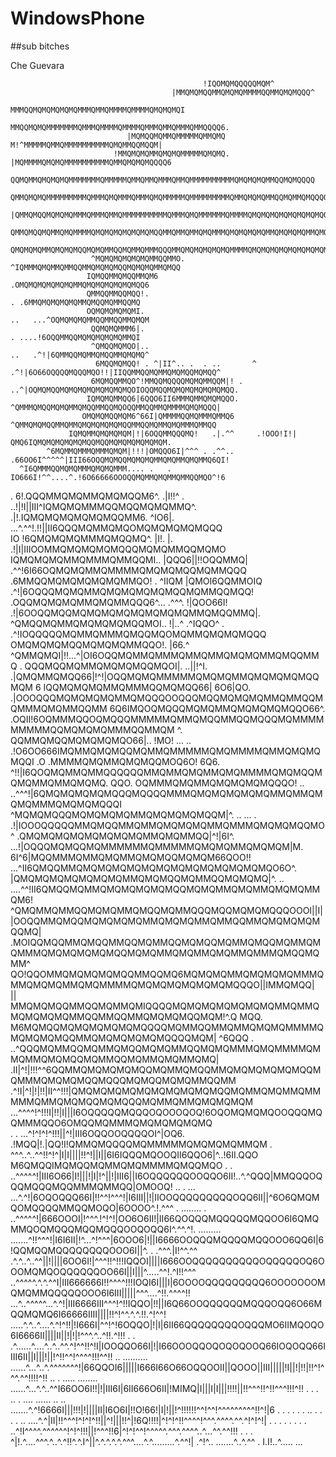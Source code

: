 # WindowsPhone
##sub bitches 

Che Guevara

                                               !IQOMQMQQQQQMQM^                                               
                                        |MMQMQMQQMMQMQMQMMMMQQMMQMQMQQQ^                                      
                                    MMMQQMQMQMQMQMQMMMQMMQMMMMQMMMMQMQMQMQI                                   
                                 MMQQMQMQMMMMMMMQMMMQMMMMQMMMMQMMMQMMQMMMQMMQQQQ6.                            
                              |MQMQQMQMMQMMMMMQMMQMQ  M!^MMMMMQMMQMMMMMMMMMMQMQMMQQMQQM|                      
                           !MMQMQMQMMQMQMQMMMMMQMQMQ.  |MQMMMMQMQMQMMMMMMMMMMQMMQMQMQMQQQQ6                   
                          QQMQMMQMQMQMQMMMMMMMQMMMMMQMMQMMQMMMQMMQMMMMMMMMMMQMQMQMQMMQQMQMQQQQ                
                         QMMQMQMQMMMMMMMMMQMMMQMQMMMQMMMQMQMMMMMQMMMMMMMMMQMMQMQMQMMQQMQMMQMQQQQQ             
                       |QMMQMQQMQMQMQMMMQMMMQMMQMMMMMMMMMMQMMMQMQMMMMMMQMMMMQMQMQMQMQMQMQMQMQQMQQM.           
                       QMMQMQQMQMMQMQMMMMQMQMQMQMQMQMQMQQMMQMMQMMQMQMMMQMQMQMQMQMMQMQMQMQMMQMQMQQMQ           
                       QMQMQMQMMQMQMQMQQMQMQMMQQMQMMQMMMQQQMMQMQMQMQMQMQMMMMQMQMQMQMQMQMQMQMQMQMMQQQ          
                      ^MQMQMQMQMQMQMMQQMMO.                     ^IQMMMQMQMMQMMQQMMQMQMQMQQMQMQMQMMQMQQ        
                     IQMQQMMQMQQMMQM6                                    .OMQMQMQMQMQMQMMQMQMQMQMQMQMQQ6      
                     QMMQQMMQQMQQ!.                                         . .6MMQMQMQMQMQMMQMQQMQMMQQMQ     
                     OQMQMQMQMQMI.                                        ..   ...^OQMQMQMQMMQQMMQQMMQMQM     
                      QQMQMQMMM6|.                                           . ....!6OQQMMQQMQMQMQMQMQMMQI    
                      ^QMQQMQMQO|..                                         ..   .^!|6QMMQQMQMMQMQQMMQMQMQ^   
                       6MQQMQMQQ! . ^|II^.. .  . ..       ^  .^!|6O66OQQQQMQQQMQO!!|IIQQMMQQMQMMQMQMQQMQMQQ^  
                      6MQMQQMMQO^!MMQQMQQQQMQMQMMQQM|! . ..^|OQMQMQQMQMQMQMQMQMQMQMQOIOQQMQQMQMQMQMQMQMQMQQ.  
                     IQMQMQMMQQ6|6QQO6II6MMMQMMQMQMQQO.     ^QMMMQMQQMQMQMMQMQQMMQQMQOQQMMQQMMQMMMMQMQMQQQ|   
                    OMQMQMQQMQM6^66I|QMMMMQQMQMMMQMMQ6      ^QMMQMQMQQMMQMMQMQMQMQMQMQQMMQQMQMMQMQMMMQMMQQ    
                 IQMQMMQMQMQMQM|!|6OQQMMQQQMQ!   .|.^^     .!OOO!I!|  QMQ6IQMQMQMQMQMQMQQMQQMQMQMQMQMQMQM.    
            ^6MQMMQMMMQMMMQMQM|!!!|OMQQO6I|^^^ . .^^..    .66OO6I^^^^^|III66OQQMQMQQMQMQMQMMQMQMMQMQMMQ6QI!   
      ^I6QMMMQQMQMQMMMQMQMQMMM.... .   .                   IO666I!^^....^.!6O66666OOOQQMQMMQMQMMQMMQQMQO^!6   
  .      6!.QQQMMQMQMMQMQMQQM6^.                           .|I!!^     . ..!|!I||III^IQMQMQMMMQQMQQMQMQMMQ^.   
        .|!.IQMQMQMQMQMQMQQMM6.                             ^IO6|.   ...^.^^!.!!||II6QQQMQMMQMQOMQMQMQMQMQQQ  
         IO !6QMQMQMQMMMQMQQMQ^.                           |I!. |.         .!|I|IIIOOMMQMQMQMQMQQQMQMQMMQQMQMO
          IQMQMQMQMMQMMMQMMQQMI..                 |QQQ6||!!OQQMMQ|        .^^!6I66OQMQMQMMQMMMMQMQMQMQQMQMMQQQ
           .6MMQQMQMQMQMQMQMMQO!  .              ^IIQM |QMOI6QQMMOIQ     .^!|6OQQQMQMQMMQMQMQMQMQMQQMQMMQQMQQ!
           .OQQMQMQMQMMQMQMMQQQ6^...              .^^^.    !|QOO66I!    .!|6OOQQMQQMQMQMQMQMQMQMQMQMMQMQQMMQ|.
           ^QMQQMQMMQMQMQMQMQQMOI..                 !|..^ .^IQQO^   .  .^!IOQQQQQMQMMQMMMQMQQMQOMQMMQMQMQMQQQ 
            OMQMQMQMQQMQMQMQMMQQO!.                |66.^   ^QMMQMQI|!!...^|OI6OQQMQMMQMMMQMMQMMQMQMQMMQMQQMMQ 
     .      QQQMQQMQMMQMQMQMQQMQOI|.          ..||!^I.     .|QMQMMQMQQ66|!^!|OQQMQMQMMMMMQMQMQMMQMQMQMQMQQMQM 
    6      IQQMQMQMQMMQMMMQQMQMQQ66|       6O6|QO. .|OOOQQQMQMQMQMQMMQMQQQOOQQQMQQMQMQMQMMQMMQQMQMMMQMQMMQQMM 
     6Q6IMQOQMQQQMQMQMMQMQMQMQMQQO66^.   .OQII!6OQMMMQQOQMQQQMMMMMQMMQMQQMMQQMQQQMQMMMMMMMMMQQMQMQMQMMMQQMMQM 
           ^.    QQMMQMQQMQMQMQMQO66|..  !MO!    ...    ..  .!O6OO666IMQMMQMQMQQMQMMQMMMMMQMQMMMMQMMQMQMQMQQI 
         .O      .MMMMQMQMMQMQMQQMOQ6O!  6Q6.    ^!!|I6QOQMQMMQMMQQQQQQMMQMMQMQMMQMQMMMMQMQMQQMQMQMMQMMQMQMQ. 
         QQO.   OQMMMQMQMMQMQMQMQMQQQO!   .. ..^^^!|6QMQMQMQMQMQQQMQQQQMMMQMQMQMQMQMQMMQMMQMQMQMMMQMQMQMQQQI  
         ^MQMQMQQQMQMQMQMQMMQMQMQMQMQQM|^. .. ...          . .!|IOOOQQQQQMMQMQQMMQMMQMQMQMQMMQMMMQMQMQMQQMO   
        ^  .QMQMQMQMQMQMQMQMQMMQMQMMQQ|^!|6I^.                 ...!|OQQQMQMQQMQMMMMMMQMMMMMQMQMQMMQMQMQM|M.   
         6I^6|MQQMMMQMMQMQMMQMQMQQMQMQM66QOO!!                ...^II6QMQQMMQMQMQMQMQMQMQMQMQMQMQMQMQMQO6O^.   
          |QMQMQMQMQMQMQMQMMQMQMQQMQMMQQMQMQMQ|^.  ..  ....^^!II6QMQQMQMMQMQMQMQMQMQQMQMQMMQMQMMQMQMQMMQM6!   
           ^QMQMMQMMQQMQMQMMQMQQMQMMQQQMQQMQMQMQQQOOOI||I||OOQQMMQMQQMQMQMQMQMMQMQMQMMQMMQQMMQMQMQMQMQQMQ|    
                .MOIQQMQQMMQMQQMMQQMQMMQQMQMQQMQMMQMQQMQMMQMQMMMQMQMQMQMQMQQMQMQMMQMQMMQMQMMQMMMQMQQMQMM^     
                QO!QQOMMQMQMQMQMQQMMQQMQ6MQMQMQMMQMQMQMQMMMQMMQMQMQMMQMQMMMMQMQMQMQMQMQMQMQQQO||IMMQMQQ|      
                ||     MMQMQMQQMMQQMQMMQMIQQQQMQMQMQMQMQMQMQMMQMMQMQMQMQMQMMQQMMQQMMQMQMQMQQMQM!^.Q MQQ.      
                        M6MQMQQMQMQMQMQMQMQQQQMQMMQQMMQMMQMQMQMMMMQMQMQMQMQQMMQMQMQMQMQMQQQQMQM| ^6QQQ .      
                    ..^QQQMQMMQQMQMMQMQQMQMQMMQQMQMQMMMQMQMMMMQMMQMMQMQMQQMQMMQQMQMMQMQMMQMQ|                 
           .II|^!|!!!^^6QQMMQMQMQMQMQQMQMMQMQQMMQMQMQMQMQMQQMQMMMQMQMQMQQMQQQMQMQQMQMQMMQQMM                  
    .^!I|^!|!|!!|II^^!!!|QMQMQMQMQMQMQMQMQMQMQQMQMMQMQMMQMMMMMQMMQMQMQQMQMQQQMQMMQMMQMQMQMQM                  
     ...^^^^!^!!!I|!!|I|||I6OQQQQQMQQQOQOOOQOQ!6OQOMQMQMQOOQQQMQQMMMQQO6OMQQMQMMMQMQMQMQMQMQ                  
.      . ...^!^!^!^!!!||^!|III6OQQOOQQQQOI^|OQ6.   .!MQQ|!.|QQ!I!QMMQMQQQQMQMMMMMQMQMQMQMMQM           .      
^^^..^..^^!!^!^|I|I||||!!^!||I||6I6IQQQMQOOQII6QQO6|^..!6II.QQO M6QMQQIMQMQQMQMMQMQMMMMQMQQMQO         .     .
..^^^^^!|III6O66|I!|||!|I|!^||!|III6||I6OQQQQQQOOQQO6II!..^.^QQQ|MMQQQOQQQMQQQMQQMMMQMMQQ|OMOOQ!      .. . ...
  ...^.^!|6OQOQQQ66I|!!^^!^^^!|I6III||!|IIOOQQQQQQQQQOQQ6II||^6O6QMQMQOMQQQQMMQQMOQO|6OOOO^.!.^^^ .   ........
.   ..^^^^^!|666OOOI|!^^^.!^!^!|OO6O6II!|II66QOQQQMQQQQQMQQOO6I6QMQMMQOQMQQQMQQMQQQOOQOQQ6I^.^^.^!.  .........
.......^!!^^^!|I6I6II|!^...^!^^^|6OOO6|!||I6666OOQQQMQQQQMQQOOO6QQ6I|6!QQMQQMQQQQQQQQOOO6I||^. . .^^^.|I!^^.^^
.^.^..^..^^||!||||6OO6I!|^^^!!^!!!IQQOI||||I666OOQQQQQQQQQQOQQQQQOQ6OOOMQMQOQQQQQQOO66I||I|||^.....^^!.^I!!^^^
..^^^^^.^.^.^^I|III666666I!!^^^^!!!IOQI6I|||I|6OOOOQQQQQQQQQ6OOOOOOOMQMQMMQQQQQOOO6I6III|||||^^^....^!!.^^^^!!
...^..^^^^^...^.^!|III6666III^^^!^!!IQQO|!!||I6Q66OOQQQQQQMQQQOQQ6O66MQQMQMQ6I66666IIII||||!!^!^^.^.^.!!.^!^^!
  .....^.^..^....^.^!^!!|!I666I|^^!^!6OQQO|!|I|6II66QQQQQQQQOQQQMO6IIMQOQO6I6666II||||II||!|!|!^^^.^..^!!.^!!!
 . . .^......^....^..^..^^.^!^^!!^!I|IOOQQO66I|!|I66OOOQQOQOQOQOOQ66IOQOQQ66IIII6II||I|||!||!^!!^^!^^^^!!!^^!!
..  .......... ......^...^..^.^^^^^^^!|66QQOI6|||||I666I66O66OQQOOII||QOOO||III|||||!I||!|!!|!!^!^^^.^^!!!!^!!
..   .  ..... ........ ......^...^.^..^^I66OO6I!!|!|III6I|6II666O6II|!MIMQ|I|||I|I|||!!!!||!!^^^!!^!!^^^!!!^!!
 . . .  .. . .... ...... .. .. .......^.^!6666I|||!!!|!||||II|I6O6I|!!O!66!|I|!||!^!!!!!!^^!^^!^^^^^^^^^!!^!|6
  .     . . . .   . ..  . . . . ..  ....^.^|II|!!^^^!^!^!^!!||^!|||!!^|!6Q!!!!|^!^!^!!^^^^!^^^.^^^^.^^.^!^!^!|
                  .    . . .  .  .    . . ..^!I^^^^.^^^^^^!^!^!!!||!^^^!!6|^!^!^^!^^^^^.^^^.^^^^..^...^^.^^!!!
                                        . . . ^|!.^....^^^.^..^.^!!^.^.I^||^.^.^.^.^.^^^....^.^.........^.^^!|
                                               .^!^.. .......^..^.^^ . I.I!..^.....  ...                                      
